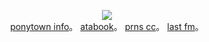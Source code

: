 <p align="center">
<img src="https://i.postimg.cc/MHjmbS7y/IMG-0379.png">   
<br><a href="https://rentry.co/babble">ponytown info</a>。 <a href=https://ishmael.atabook.org>atabook</a>。 <a href=https://pronouns.cc/@idolizer>prns cc</a>。 <a href="https://www.last.fm/user/zalcuses">last fm</a>。 <br
</p>
